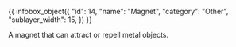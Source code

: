 {{ infobox_object({
	"id": 14,
	"name": "Magnet",
	"category": "Other",
	"sublayer_width": 15,
}) }}

A magnet that can attract or repell metal objects.